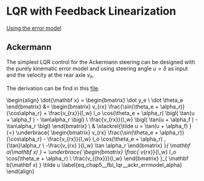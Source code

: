 # LQR with Feedback Linearization

[Using the error model](../error_model.md)

## Ackermann
The simplest LQR control for the Ackermann steering can be designed with the purely kinematic error model and using steering angle $u=\delta$ as input and the velocity at the rear axle $v_h$.

The derivation can be find in this [file](https://duckduckgo.com).

\begin{align} 
    \dot{\mathbf x}
    =
    \begin{bmatrix}
        \dot y_e \\ \dot \theta_e
    \end{bmatrix}
    &=
    \begin{bmatrix}
        v_{rx} \frac{\sin(\theta_e + \alpha_r)}{\cos\alpha_r} + \frac{v_{rx}}{l_w} l_o  \cos(\theta_e + \alpha_r)  \bigl( \tan(u + \alpha_f ) - \tan\alpha_r \bigl)  \\
        \frac{v_{rx}}{l_w}  \bigl( \tan(u + \alpha_f ) - \tan\alpha_r \bigl)
    \end{bmatrix}
       \\ & \stackrel{\tilde u =  \tan(u + \alpha_f) }{=} 
    \underbrace{
        \begin{bmatrix}
            v_{rx} \frac{\sin(\theta_e + \alpha_r)}{\cos\alpha_r} -
            \frac{v_{rx}}{l_w} l_o \cos(\theta_e + \alpha_r) \,  {\tan}\alpha_r \\
             -\frac{v_{rx} }{l_w} \tan \alpha_r
        \end{bmatrix}
    }_{ \mathbf a(\mathbf x) }
    +
    \underbrace{
        \begin{bmatrix}
          \frac{ v_{rx}}{l_w} l_o \cos(\theta_e + \alpha_r)
           \\
           \frac{v_{{hx}}}{l_w}
        \end{bmatrix}
    }_{ \mathbf b(\mathbf x) }
    \tilde u
    \label{eq_chap5__fbl_lqr__ackr_errmodel_alpha}
\end{align}
